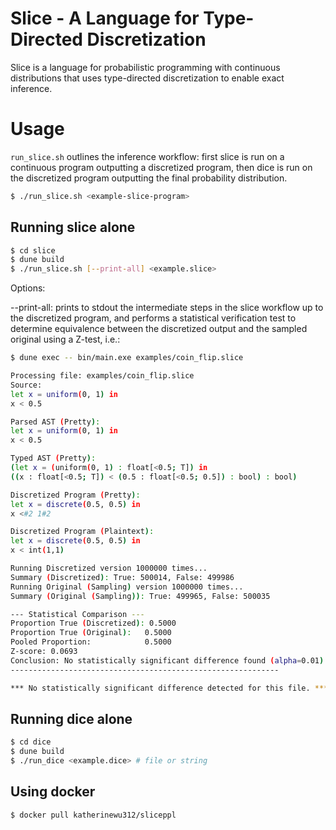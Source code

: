 # Slice - A Language for Type-Directed Discretization

Slice is a language for probabilistic programming with continuous distributions that uses type-directed discretization to enable exact inference.

# Usage

`run_slice.sh` outlines the inference workflow: first slice is run on a continuous program outputting a discretized program, then dice is run on the discretized program outputting the final probability distribution.

```bash
$ ./run_slice.sh <example-slice-program>
```

## Running slice alone
```bash
$ cd slice
$ dune build
$ ./run_slice.sh [--print-all] <example.slice>
```
Options:

--print-all: prints to stdout the intermediate steps in the slice workflow up to the discretized program, and performs a statistical verification test to determine equivalence between the discretized output and the sampled original using a Z-test, i.e.:

```bash
$ dune exec -- bin/main.exe examples/coin_flip.slice 

Processing file: examples/coin_flip.slice
Source:
let x = uniform(0, 1) in
x < 0.5

Parsed AST (Pretty):
let x = uniform(0, 1) in
x < 0.5

Typed AST (Pretty):
(let x = (uniform(0, 1) : float[<0.5; T]) in
((x : float[<0.5; T]) < (0.5 : float[<0.5; 0.5]) : bool) : bool)

Discretized Program (Pretty):
let x = discrete(0.5, 0.5) in
x <#2 1#2

Discretized Program (Plaintext):
let x = discrete(0.5, 0.5) in
x < int(1,1)

Running Discretized version 1000000 times...
Summary (Discretized): True: 500014, False: 499986
Running Original (Sampling) version 1000000 times...
Summary (Original (Sampling)): True: 499965, False: 500035

--- Statistical Comparison ---
Proportion True (Discretized): 0.5000
Proportion True (Original):   0.5000
Pooled Proportion:            0.5000
Z-score: 0.0693
Conclusion: No statistically significant difference found (alpha=0.01).
------------------------------------------------------------

*** No statistically significant difference detected for this file. ***
```

## Running dice alone
```bash
$ cd dice
$ dune build
$ ./run_dice <example.dice> # file or string
```

## Using docker
```bash
$ docker pull katherinewu312/sliceppl
```
